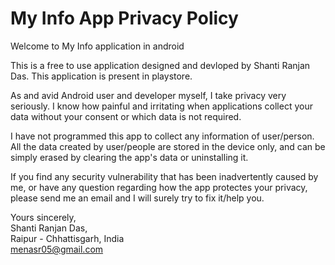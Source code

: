# My Info App Privacy Policy

Welcome to My Info application in android

This is a free to use application designed and devloped by Shanti Ranjan Das. This application is present in playstore.

As and avid Android user and developer myself, I take privacy very seriously. I know how painful and irritating when applications collect your data without your consent or which data is not required.

I have not programmed this app to collect any information of user/person. All the data created by user/people are stored in the device only, and can be simply erased by clearing the app's data or uninstalling it.

If you find any security vulnerability that has been inadvertently caused by me, or have any question regarding how the app protectes your privacy, please send me an email and I will surely try to fix it/help you.

Yours sincerely,  
Shanti Ranjan Das,  
Raipur - Chhattisgarh, India  
menasr05@gmail.com
